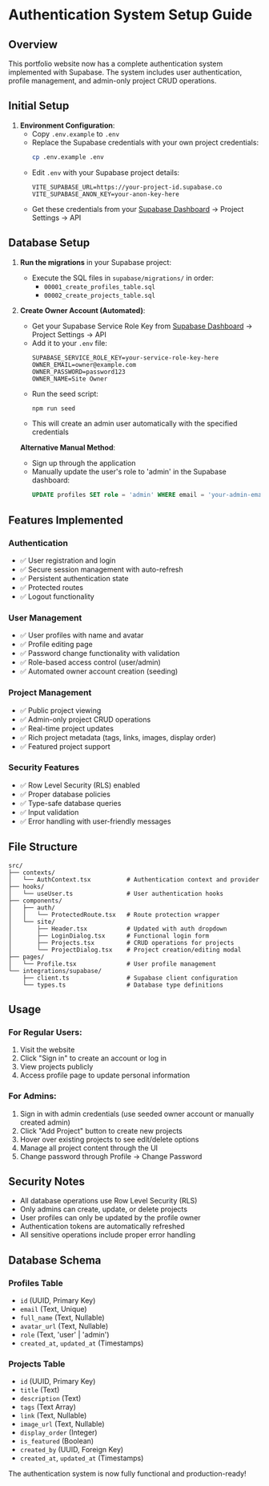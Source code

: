 # Authentication System Setup Guide

## Overview

This portfolio website now has a complete authentication system implemented with Supabase. The system includes user authentication, profile management, and admin-only project CRUD operations.

## Initial Setup

1. **Environment Configuration**:
   - Copy `.env.example` to `.env`
   - Replace the Supabase credentials with your own project credentials:
     ```bash
     cp .env.example .env
     ```
   - Edit `.env` with your Supabase project details:
     ```
     VITE_SUPABASE_URL=https://your-project-id.supabase.co
     VITE_SUPABASE_ANON_KEY=your-anon-key-here
     ```
   - Get these credentials from your [Supabase Dashboard](https://supabase.com/dashboard) → Project Settings → API

## Database Setup

1. **Run the migrations** in your Supabase project:
   - Execute the SQL files in `supabase/migrations/` in order:
     - `00001_create_profiles_table.sql`
     - `00002_create_projects_table.sql`

2. **Create Owner Account (Automated)**:
   - Get your Supabase Service Role Key from [Supabase Dashboard](https://supabase.com/dashboard) → Project Settings → API
   - Add it to your `.env` file:
     ```
     SUPABASE_SERVICE_ROLE_KEY=your-service-role-key-here
     OWNER_EMAIL=owner@example.com
     OWNER_PASSWORD=password123
     OWNER_NAME=Site Owner
     ```
   - Run the seed script:
     ```bash
     npm run seed
     ```
   - This will create an admin user automatically with the specified credentials
   
   **Alternative Manual Method**:
   - Sign up through the application
   - Manually update the user's role to 'admin' in the Supabase dashboard:
     ```sql
     UPDATE profiles SET role = 'admin' WHERE email = 'your-admin-email@example.com';
     ```

## Features Implemented

### Authentication
- ✅ User registration and login
- ✅ Secure session management with auto-refresh
- ✅ Persistent authentication state
- ✅ Protected routes
- ✅ Logout functionality

### User Management
- ✅ User profiles with name and avatar
- ✅ Profile editing page
- ✅ Password change functionality with validation
- ✅ Role-based access control (user/admin)
- ✅ Automated owner account creation (seeding)

### Project Management
- ✅ Public project viewing
- ✅ Admin-only project CRUD operations
- ✅ Real-time project updates
- ✅ Rich project metadata (tags, links, images, display order)
- ✅ Featured project support

### Security Features
- ✅ Row Level Security (RLS) enabled
- ✅ Proper database policies
- ✅ Type-safe database queries
- ✅ Input validation
- ✅ Error handling with user-friendly messages

## File Structure

```
src/
├── contexts/
│   └── AuthContext.tsx          # Authentication context and provider
├── hooks/
│   └── useUser.ts               # User authentication hooks
├── components/
│   ├── auth/
│   │   └── ProtectedRoute.tsx   # Route protection wrapper
│   └── site/
│       ├── Header.tsx           # Updated with auth dropdown
│       ├── LoginDialog.tsx      # Functional login form
│       ├── Projects.tsx         # CRUD operations for projects
│       └── ProjectDialog.tsx    # Project creation/editing modal
├── pages/
│   └── Profile.tsx              # User profile management
└── integrations/supabase/
    ├── client.ts                # Supabase client configuration
    └── types.ts                 # Database type definitions
```

## Usage

### For Regular Users:
1. Visit the website
2. Click "Sign in" to create an account or log in
3. View projects publicly
4. Access profile page to update personal information

### For Admins:
1. Sign in with admin credentials (use seeded owner account or manually created admin)
2. Click "Add Project" button to create new projects
3. Hover over existing projects to see edit/delete options
4. Manage all project content through the UI
5. Change password through Profile → Change Password

## Security Notes

- All database operations use Row Level Security (RLS)
- Only admins can create, update, or delete projects
- User profiles can only be updated by the profile owner
- Authentication tokens are automatically refreshed
- All sensitive operations include proper error handling

## Database Schema

### Profiles Table
- `id` (UUID, Primary Key)
- `email` (Text, Unique)
- `full_name` (Text, Nullable)
- `avatar_url` (Text, Nullable)
- `role` (Text, 'user' | 'admin')
- `created_at`, `updated_at` (Timestamps)

### Projects Table
- `id` (UUID, Primary Key)
- `title` (Text)
- `description` (Text)
- `tags` (Text Array)
- `link` (Text, Nullable)
- `image_url` (Text, Nullable)
- `display_order` (Integer)
- `is_featured` (Boolean)
- `created_by` (UUID, Foreign Key)
- `created_at`, `updated_at` (Timestamps)

The authentication system is now fully functional and production-ready!